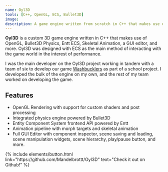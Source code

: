 ```yaml
---
name: Oyl3D
tools: [C++, OpenGL, ECS, Bullet3D]
image:
description: A game engine written from scratch in C++ that makes use of OpenGL, Bullet3D Physics, Entt ECS, Skeletal Animation, and more.
---
```


**Oyl3D** is a custom 3D game engine written in C++ that makes use of OpenGL, Bullet3D Physics, Entt ECS, Skeletal Animation, a GUI editor, and more. Oyl3D was designed with ECS as the main method of interacting with the game world in the interest of performance. 

I was the main developer on the Oyl3D project working in tandem with a team of six to develop our game [Washbucklers](/projects/4-washbucklers.html) as part of a school project. I developed the bulk of the engine on my own, and the rest of my team worked on developing the game.

## Features

* OpenGL Rendering with support for custom shaders and post processing
* Integrated physics engine powered by Bullet3D
* Entity Component System frontend API powered by Entt
* Animation pipeline with morph targets and skeletal animation
* Full GUI Editor with component inspector, scene saving and loading, scene manipulation widgets, scene hierarchy, play/pause button, and more.

<p class="text-center"> 
    {% include elements/button.html link="https://github.com/Mandelbrottt/Oyl3D" text="Check it out on Github!" %}
</p>
